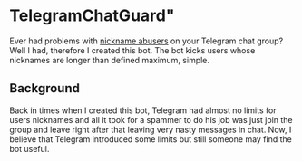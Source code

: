 # TelegramChatGuard"

Ever had problems with [nickname abusers](https://imgur.com/a/UyFezlT) on your Telegram chat group? Well I had, therefore I created this bot. The bot kicks users whose nicknames are longer than defined maximum, simple.

## Background

Back in times when I created this bot, Telegram had almost no limits for users nicknames and all it took for a spammer to do his job was just join the group and leave right after that leaving very nasty messages in chat. Now, I believe that Telegram introduced some limits but still someone may find the bot useful.